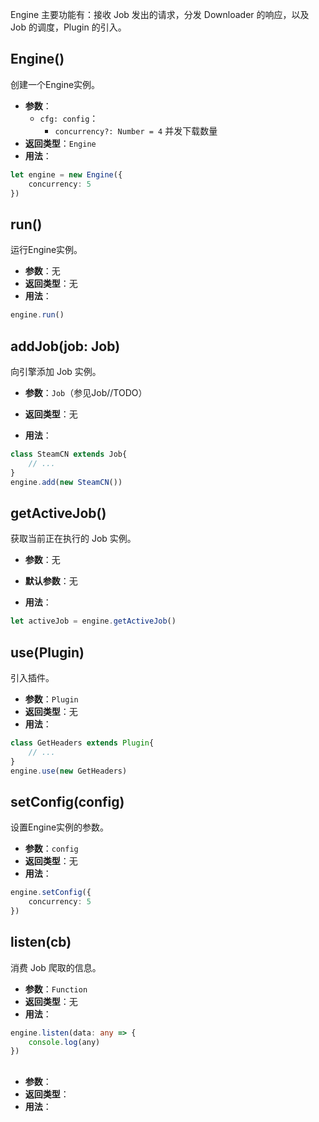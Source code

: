 
Engine 主要功能有：接收 Job 发出的请求，分发 Downloader 的响应，以及 Job 的调度，Plugin 的引入。

## Engine()

创建一个Engine实例。

- **参数**：
	- `cfg: config`：
		- `concurrency?: Number = 4` 并发下载数量
- **返回类型**：`Engine`
- **用法**：

```ts
let engine = new Engine({
	concurrency: 5
})
```

## run()

运行Engine实例。

- **参数**：无
- **返回类型**：无
- **用法**：

```ts
engine.run()
```

## addJob(job: Job)

向引擎添加 Job 实例。

- **参数**：`Job`（参见Job//TODO）
	
- **返回类型**：无

- **用法**：

```ts
class SteamCN extends Job{
	// ...
}
engine.add(new SteamCN())
```

## getActiveJob()

获取当前正在执行的 Job 实例。

- **参数**：无
	
- **默认参数**：无

- **用法**：

```ts
let activeJob = engine.getActiveJob()

```
## use(Plugin)

引入插件。

- **参数**：`Plugin`
- **返回类型**：无
- **用法**：

```ts
class GetHeaders extends Plugin{
	// ...
}
engine.use(new GetHeaders)
```

## setConfig(config)

设置Engine实例的参数。

- **参数**：`config`
- **返回类型**：无
- **用法**：

```ts
engine.setConfig({
	concurrency: 5
})
```

## listen(cb)

消费 Job 爬取的信息。

- **参数**：`Function`
- **返回类型**：无
- **用法**：

```ts
engine.listen(data: any => {
	console.log(any)
})
```

## 



- **参数**：
- **返回类型**：
- **用法**：

```ts

```
